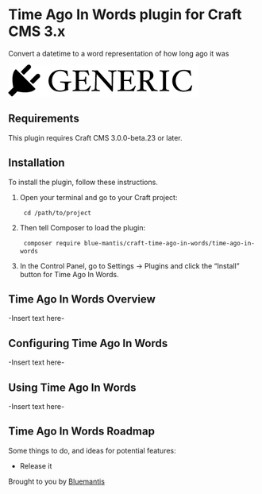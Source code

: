 # Time Ago In Words plugin for Craft CMS 3.x

Convert a datetime to a word representation of how long ago it was

![Screenshot](resources/img/plugin-logo.png)

## Requirements

This plugin requires Craft CMS 3.0.0-beta.23 or later.

## Installation

To install the plugin, follow these instructions.

1. Open your terminal and go to your Craft project:

        cd /path/to/project

2. Then tell Composer to load the plugin:

        composer require blue-mantis/craft-time-ago-in-words/time-ago-in-words

3. In the Control Panel, go to Settings → Plugins and click the “Install” button for Time Ago In Words.

## Time Ago In Words Overview

-Insert text here-

## Configuring Time Ago In Words

-Insert text here-

## Using Time Ago In Words

-Insert text here-

## Time Ago In Words Roadmap

Some things to do, and ideas for potential features:

* Release it

Brought to you by [Bluemantis](https://bluemantis.com)
